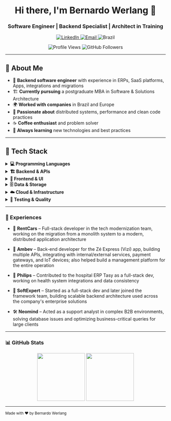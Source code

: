 <div align="center">
  
# Hi there, I'm Bernardo Werlang 👋

### Software Engineer | Backend Specialist | Architect in Training

<p align="center">
  <a href="https://linkedin.com/in/bernardo-werlang">
    <img src="https://img.shields.io/badge/LinkedIn-Connect-blue?style=for-the-badge&logo=linkedin" alt="LinkedIn"/>
  </a>
  <a href="mailto:werlangber@gmail.com">
    <img src="https://img.shields.io/badge/Email-Contact-red?style=for-the-badge&logo=gmail" alt="Email"/>
  </a>
  <img src="https://img.shields.io/badge/Location-Brazil-green?style=for-the-badge&logo=data:image/svg+xml;base64,PHN2ZyB3aWR0aD0iMjQiIGhlaWdodD0iMjQiIHZpZXdCb3g9IjAgMCAyNCAyNCIgZmlsbD0ibm9uZSIgeG1sbnM9Imh0dHA6Ly93d3cudzMub3JnLzIwMDAvc3ZnIj4KPHBhdGggZD0iTTEyIDJMMjIgMTJMMTIgMjJMMiAxMkwxMiAyWiIgZmlsbD0iI0ZGRkYwMCIvPgo8L3N2Zz4K" alt="Brazil"/>
</p>

<p align="center">
  <img src="https://komarev.com/ghpvc/?username=bernardowerlang&label=Profile%20Views&color=0e75b6&style=flat" alt="Profile Views" />
  <img src="https://img.shields.io/github/followers/bernardowerlang?label=Followers&style=flat&color=0e75b6" alt="GitHub Followers" />
</p>

</div>

---

## 🧠 About Me

- 🔧 **Backend software engineer** with experience in ERPs, SaaS platforms, Apps, integrations and migrations  
- 🏗️ **Currently pursuing** a postgraduate MBA in Software & Solutions Architecture
- 🌍 **Worked with companies** in Brazil and Europe 
- 🐘 **Passionate about** distributed systems, performance and clean code practices
- ☕ **Coffee enthusiast** and problem solver
- 🎯 **Always learning** new technologies and best practices

---

## 🧰 Tech Stack

<details>
<summary><b>💻 Programming Languages</b></summary>
<br>

![Java](https://img.shields.io/badge/Java-ED8B00?style=flat-square&logo=openjdk&logoColor=white)
![PHP](https://img.shields.io/badge/PHP-777BB4?style=flat-square&logo=php&logoColor=white)
![TypeScript](https://img.shields.io/badge/TypeScript-007ACC?style=flat-square&logo=typescript&logoColor=white)
![JavaScript](https://img.shields.io/badge/JavaScript-F7DF1E?style=flat-square&logo=javascript&logoColor=black)

</details>

<details>
<summary><b>🏗️ Backend & APIs</b></summary>
<br>

**Frameworks:**
![Spring Boot](https://img.shields.io/badge/Spring_Boot-6DB33F?style=flat-square&logo=spring-boot&logoColor=white)
![Symfony](https://img.shields.io/badge/Symfony-000000?style=flat-square&logo=symfony&logoColor=white)
![NestJS](https://img.shields.io/badge/NestJS-E0234E?style=flat-square&logo=nestjs&logoColor=white)

**ORMs & Data Access:**
![Hibernate](https://img.shields.io/badge/Hibernate-59666C?style=flat-square&logo=hibernate&logoColor=white)
![Prisma](https://img.shields.io/badge/Prisma-2D3748?style=flat-square&logo=prisma&logoColor=white)
![Mongoose](https://img.shields.io/badge/Mongoose-880000?style=flat-square&logo=mongoose&logoColor=white)
![Doctrine](https://img.shields.io/badge/Doctrine-FC6A31?style=flat-square&logo=doctrine&logoColor=white)

**API Documentation:**
![Swagger](https://img.shields.io/badge/Swagger-85EA2D?style=flat-square&logo=swagger&logoColor=black)

</details>

<details>
<summary><b>🎨 Frontend & UI</b></summary>
<br>

![React](https://img.shields.io/badge/React-20232A?style=flat-square&logo=react&logoColor=61DAFB)
![Angular](https://img.shields.io/badge/Angular-DD0031?style=flat-square&logo=angular&logoColor=white)
![Vue.js](https://img.shields.io/badge/Vue.js-35495E?style=flat-square&logo=vue.js&logoColor=4FC08D)
![HTML5](https://img.shields.io/badge/HTML5-E34F26?style=flat-square&logo=html5&logoColor=white)
![CSS3](https://img.shields.io/badge/CSS3-1572B6?style=flat-square&logo=css3&logoColor=white)

</details>

<details>
<summary><b>🗄️ Data & Storage</b></summary>
<br>

**Query Languages:**
![SQL](https://img.shields.io/badge/SQL-336791?style=flat-square&logo=postgresql&logoColor=white)
![T-SQL](https://img.shields.io/badge/T--SQL-CC2927?style=flat-square&logo=microsoft-sql-server&logoColor=white)
![PL/SQL](https://img.shields.io/badge/PL%2FSQL-F80000?style=flat-square&logo=oracle&logoColor=white)
![NoSQL](https://img.shields.io/badge/NoSQL-47A248?style=flat-square&logo=mongodb&logoColor=white)

**Databases:**
![PostgreSQL](https://img.shields.io/badge/PostgreSQL-4169E1?style=flat-square&logo=postgresql&logoColor=white)
![MongoDB](https://img.shields.io/badge/MongoDB-47A248?style=flat-square&logo=mongodb&logoColor=white)
![MySQL](https://img.shields.io/badge/MySQL-4479A1?style=flat-square&logo=mysql&logoColor=white)
![Oracle](https://img.shields.io/badge/Oracle-F80000?style=flat-square&logo=oracle&logoColor=white)
![MSSQL](https://img.shields.io/badge/SQL_Server-CC2927?style=flat-square&logo=microsoft-sql-server&logoColor=white)

**Cache & Performance:**
![Redis](https://img.shields.io/badge/Redis-DC382D?style=flat-square&logo=redis&logoColor=white)
![Memcached](https://img.shields.io/badge/Memcached-009639?style=flat-square&logo=memcached&logoColor=white)

</details>

<details>
<summary><b>☁️ Cloud & Infrastructure</b></summary>
<br>

**Cloud Platforms:**
![AWS](https://img.shields.io/badge/AWS-232F3E?style=flat-square&logo=amazon-aws&logoColor=white)

**Containerization & Orchestration:**
![Docker](https://img.shields.io/badge/Docker-2496ED?style=flat-square&logo=docker&logoColor=white)
![Kubernetes](https://img.shields.io/badge/Kubernetes-326CE5?style=flat-square&logo=kubernetes&logoColor=white)

**Message Brokers:**
![RabbitMQ](https://img.shields.io/badge/RabbitMQ-FF6600?style=flat-square&logo=rabbitmq&logoColor=white)
![Apache Kafka](https://img.shields.io/badge/Apache_Kafka-231F20?style=flat-square&logo=apache-kafka&logoColor=white)

**CI/CD & Automation:**
![GitHub Actions](https://img.shields.io/badge/GitHub_Actions-2088FF?style=flat-square&logo=github-actions&logoColor=white)
![GitLab CI](https://img.shields.io/badge/GitLab_CI-FC6D26?style=flat-square&logo=gitlab&logoColor=white)
![Jenkins](https://img.shields.io/badge/Jenkins-D24939?style=flat-square&logo=jenkins&logoColor=white)

</details>

<details>
<summary><b>🧪 Testing & Quality</b></summary>
<br>

**Testing Frameworks:**
![JUnit](https://img.shields.io/badge/JUnit-25A162?style=flat-square&logo=junit5&logoColor=white)
![PHPUnit](https://img.shields.io/badge/PHPUnit-366394?style=flat-square&logo=php&logoColor=white)
![Jest](https://img.shields.io/badge/Jest-C21325?style=flat-square&logo=jest&logoColor=white)

**E2E & UI Testing:**
![Selenium](https://img.shields.io/badge/Selenium-43B02A?style=flat-square&logo=selenium&logoColor=white)
![Cypress](https://img.shields.io/badge/Cypress-17202C?style=flat-square&logo=cypress&logoColor=white)

**Code Quality:**
![ESLint](https://img.shields.io/badge/ESLint-4B32C3?style=flat-square&logo=eslint&logoColor=white)
![SonarQube](https://img.shields.io/badge/SonarQube-4E9BCD?style=flat-square&logo=sonarqube&logoColor=white)

**Testing Practices:**
- **Unit Testing** - Comprehensive test coverage for business logic
- **Integration Testing** - API and database integration validation  
- **E2E Testing** - End-to-end user journey automation
- **Performance Testing** - Load and stress testing
- **Code Quality** - Static analysis and code reviews

</details>

---

### 💼 Experiences
- 🚗 **RentCars** – Full-stack developer in the tech modernization team, working on the migration from a monolith system to a modern, distributed application architecture

- 🍻 **Ambev** – Back-end developer for the Zé Express (Vizi) app, building multiple APIs, integrating with internal/external services, payment gateways, and IoT devices; also helped build a management platform for the entire operation

- 🏥 **Philips** – Contributed to the hospital ERP Tasy as a full-stack dev, working on health system integrations and data consistency

- 🧾 **SoftExpert** – Started as a full-stack dev and later joined the framework team, building scalable backend architecture used across the company's enterprise solutions

- 🛠️ **Neomind** – Acted as a support analyst in complex B2B environments, solving database issues and optimizing business-critical queries for large clients

---

### 📊 GitHub Stats

<p align="center">
  <img height="150em" src="https://github-readme-stats.vercel.app/api?username=bernardowerlang&show_icons=true&theme=radical" />
  <img height="150em" src="https://github-readme-stats.vercel.app/api/top-langs/?username=bernardowerlang&layout=compact&theme=radical" />
</p>

---

<sub>Made with ❤️ by Bernardo Werlang</sub>
